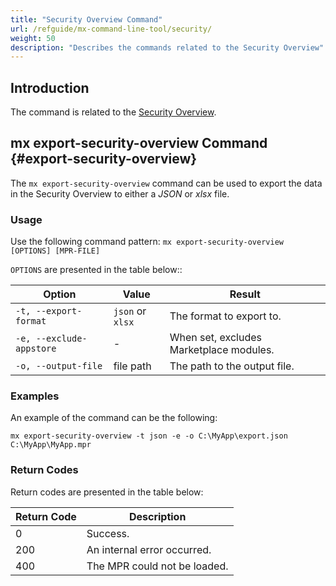 ```yaml
---
title: "Security Overview Command"
url: /refguide/mx-command-line-tool/security/
weight: 50
description: "Describes the commands related to the Security Overview"
---
```


## Introduction

The command is related to the [Security Overview](/refguide/security-overview/).

## mx export-security-overview Command {#export-security-overview}

The `mx export-security-overview` command can be used to export the data in the Security Overview to either a *JSON* or *xlsx* file.

### Usage

Use the following command pattern: `mx export-security-overview [OPTIONS] [MPR-FILE]`

 `OPTIONS` are presented in the table below::

| Option                    | Value             | Result |
|---------------------------|-------------------|----------|
| `-t, --export-format`     | `json` or `xlsx`  | The format to export to. |
| `-e, --exclude-appstore`  | *-*               | When set, excludes Marketplace modules. |
| `-o, --output-file`       | file path         | The path to the output file. |

### Examples

An example of the command can be the following:

`mx export-security-overview -t json -e -o C:\MyApp\export.json C:\MyApp\MyApp.mpr`

### Return Codes

Return codes are presented in the table below:

| Return Code | Description                  |
| ----------- | ---------------------------- |
| 0           | Success.                     |
| 200         | An internal error occurred.  |
| 400         | The MPR could not be loaded. |
